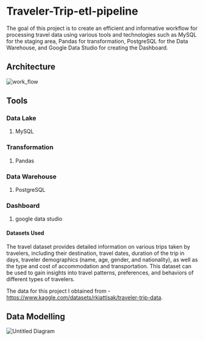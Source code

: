 # Traveler-Trip-etl-pipeline
The goal of this project is to create an efficient and informative workflow for processing travel data using various tools and technologies such as MySQL for the staging area, Pandas for transformation, PostgreSQL for the Data Warehouse, and Google Data Studio for creating the Dashboard.
## Architecture
![work_flow](https://github.com/AndhikaAr22/Traveler-Trip-etl-pipeline/assets/116149022/ebf274c6-d821-4341-bb38-4e3c79a5d532)
## Tools
### Data Lake
1. MySQL
### Transformation
1. Pandas
### Data Warehouse
1. PostgreSQL
### Dashboard
1. google data studio

#### Datasets Used
The travel dataset provides detailed information on various trips taken by travelers, including their destination, travel dates, duration of the trip in days, traveler demographics (name, age, gender, and nationality), as well as the type and cost of accommodation and transportation. This dataset can be used to gain insights into travel patterns, preferences, and behaviors of different types of travelers.

The data for this project I obtained from - https://www.kaggle.com/datasets/rkiattisak/traveler-trip-data.

## Data Modelling
![Untitled Diagram](https://github.com/AndhikaAr22/Traveler-Trip-etl-pipeline/assets/116149022/3bd5e327-2cbb-486d-8706-6af66bf3e480)



